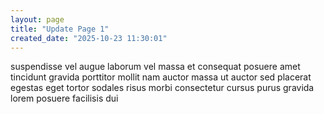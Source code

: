 ```yaml
---
layout: page
title: "Update Page 1"
created_date: "2025-10-23 11:30:01"
---
```


suspendisse vel augue laborum vel massa et consequat posuere amet tincidunt gravida porttitor mollit nam auctor massa ut auctor sed placerat egestas eget tortor sodales risus morbi consectetur cursus purus gravida lorem posuere facilisis dui 
